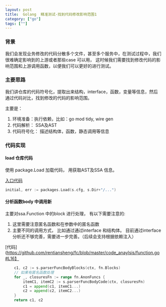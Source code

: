 ```yaml
---
layout: post
title:  Golang  精准测试-找到代码修改影响范围1
category: ["go"]
tags: [""]
---
```


### 背景

 我们会发现业务修改的代码分散多个文件，甚至多个服务中，在测试过程中，我们很难确定影响到的上游或者那些case 可以用，
 这时候我们需要找到修改代码的影响范围和上游调用函数，以便我们可以更好的进行测试。


### 主要思路

我们讲仓库的代码符号化，提取出来结构，interface，函数，变量等信息，然后通过代码对比，找到修改的代码的影响范围。

主要是： 
1. 环境准备：执行依赖，比如：go mod tidy, wire gen
2. 代码解析： SSA及AST
3. 代码符号化： 描述结构体，函数，静态调用等信息

### 代码实现

####  load 仓库代码

使用 package.Load 加载代码， 用获取AST及SSA 信息。

[入口代码](https://github.com/rentiansheng/fc/blob/master/code_anaylsis/scan.go#L108)
```go
initial, err := packages.Load(s.cfg, s.Dir+"/...")
```

#### 分析函数body 中调用新

主要对ssa.Function 中的block 进行处理， 有以下需要注意的:
1. 这里需要注意匿名函数和在参数中的匿名函数
2. 主要不同的调用方式， 比如通过通过interface 和结构体。 目前通过interface 分析还不够完善，需要进一步完善。（后续会支持根据依赖注入）


[代码](https://github.com/rentiansheng/fc/blob/master/code_anaylsis/function.go#L16】

```go  
	c1, c2 := s.parserFuncBodyBlocks(ctx, fn.Blocks)
	// 如果有匿名函数处理
	for _, closuresFn := range fn.AnonFuncs {
		itemC1, itemC2 := s.parserFuncBodyCode(ctx, closuresFn)
		c1 = append(c1, itemC1...)
		c2 = append(c2, itemC2...)
	}
	return c1, c2
```
 
